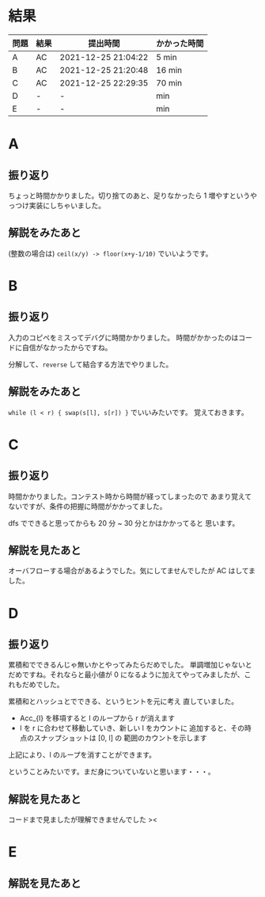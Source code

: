 # 結果

| 問題 | 結果 | 提出時間            | かかった時間 |
|------|------|---------------------|--------------|
| A    | AC   | 2021-12-25 21:04:22 | 5 min        |
| B    | AC   | 2021-12-25 21:20:48 | 16 min       |
| C    | AC   | 2021-12-25 22:29:35 | 70 min       |
| D    | -    | -                   |     min      |
| E    | -    | -                   |     min      |

# A

## 振り返り

ちょっと時間かかりました。切り捨てのあと、足りなかったら
1 増やすというやっつけ実装にしちゃいました。

## 解説をみたあと

(整数の場合は) `ceil(x/y) -> floor(x+y-1/10)` でいいようです。

# B

## 振り返り

入力のコピペをミスってデバグに時間かかりました。
時間がかかったのはコードに自信がなかったからですね。

分解して、`reverse` して結合する方法でやりました。

## 解説をみたあと

`while (l < r) { swap(s[l], s[r]) }` でいいみたいです。
覚えておきます。

# C

## 振り返り

時間かかりました。コンテスト時から時間が経ってしまったので
あまり覚えてないですが、条件の把握に時間がかかってました。

dfs でできると思ってからも 20 分 ~ 30 分とかはかかってると
思います。

## 解説を見たあと

オーバフローする場合があるようでした。気にしてませんでしたが
AC はしてました。

# D

## 振り返り

累積和でできるんじゃ無いかとやってみたらだめでした。
単調増加じゃないとだめですね。それならと最小値が 0
になるように加えてやってみましたが、これもだめでした。

累積和とハッシュとでできる、というヒントを元に考え
直していました。

- Acc_{l} を移項すると l のループから r が消えます
- l を r に合わせて移動していき、新しい l をカウントに
  追加すると、その時点のスナップショットは [0, l] の
  範囲のカウントを示します

上記により、l のループを消すことができます。

ということみたいです。まだ身についていないと思います・・・。

## 解説を見たあと

コードまで見ましたが理解できませんでした ><

# E

## 解説を見たあと
